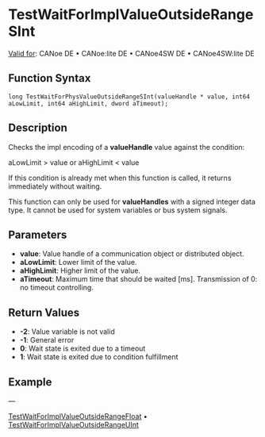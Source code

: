# TestWaitForImplValueOutsideRangeSInt

[Valid for](../../../Shared/FeatureAvailability.md):  CANoe DE • CANoe:lite DE • CANoe4SW DE • CANoe4SW:lite DE

## Function Syntax

```
long TestWaitForPhysValueOutsideRangeSInt(valueHandle * value, int64 aLowLimit, int64 aHighLimit, dword aTimeout);
```

## Description

Checks the impl encoding of a **valueHandle** value against the condition:

aLowLimit \> value or aHighLimit \< value

If this condition is already met when this function is called, it returns immediately without waiting.

This function can only be used for **valueHandles** with a signed integer data type. It cannot be used for system variables or bus system signals.

## Parameters

- **value**: Value handle of a communication object or distributed object.
- **aLowLimit**: Lower limit of the value.
- **aHighLimit**: Higher limit of the value.
- **aTimeout**: Maximum time that should be waited [ms]. Transmission of 0: no timeout controlling.

## Return Values

- **-2**: Value variable is not valid
- **-1**: General error
- **0**: Wait state is exited due to a timeout
- **1**: Wait state is exited due to condition fulfillment

## Example

—

[TestWaitForImplValueOutsideRangeFloat](CAPLfunctionTestWaitForImplValueOutsideRangeFloat.md) • [TestWaitForImplValueOutsideRangeUInt](CAPLfunctionTestWaitForImplValueOutsideRangeUInt.md)
